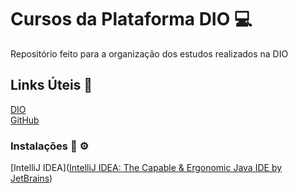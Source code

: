# Cursos da Plataforma DIO :computer:
Repositório feito para a organização dos estudos realizados na DIO



## Links Úteis :link:
[DIO](https://www.dio.me/)<br>
[GitHub](https://github.com/)

### Instalações :wrench: :gear:

[IntelliJ IDEA]([IntelliJ IDEA: The Capable & Ergonomic Java IDE by JetBrains](https://www.jetbrains.com/idea/promo/))





